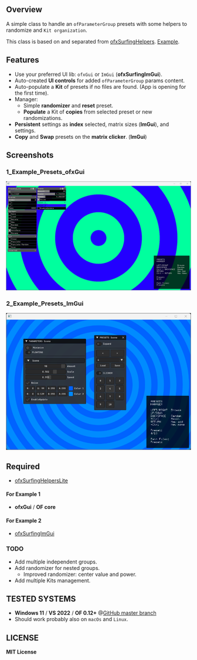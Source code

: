 ## Overview

A simple class to handle an `ofParameterGroup` presets with some helpers to randomize and `Kit organization`.  

This class is based on and separated from [ofxSurfingHelpers](https://github.com/moebiussurfing/ofxSurfingHelpers). [Example](https://github.com/moebiussurfing/ofxSurfingHelpers/tree/master/Examples/PresetsLite).  

## Features
- Use your preferred UI lib: `ofxGui` or `ImGui` (**ofxSurfingImGui**).
- Auto-created **UI controls** for added `ofParameterGroup` params content.
- Auto-populate a **Kit** of presets if no files are found. (App is opening for the first time).
- Manager:
  - Simple **randomizer** and **reset** preset.
  - **Populate** a Kit of **copies** from selected preset or new randomizations.
- **Persistent** settings as **index** selected, matrix sizes (**ImGui**), and settings.
- **Copy** and **Swap** presets on the **matrix clicker**. (**ImGui**)

## Screenshots
### 1_Example_Presets_ofxGui
![](1_Example_Presets_ofxGui/Capture.PNG)
### 2_Example_Presets_ImGui
![](2_Example_Presets_ImGui/Capture.PNG)

## Required
- [ofxSurfingHelpersLite](https://github.com/moebiussurfing/ofxSurfingHelpersLite)
#### For Example 1
- **ofxGui** / **OF core**
#### For Example 2
- [ofxSurfingImGui](https://github.com/moebiussurfing/ofxSurfingImGui/tree/develop)

### TODO
- Add multiple independent groups.
- Add randomizer for nested groups.
  - Improved randomizer: center value and power.
- Add multiple Kits management.

## TESTED SYSTEMS
* **Windows 11** / **VS 2022** / **OF 0.12+** @[GitHub master branch](https://github.com/openframeworks/openFrameworks)
* Should work probably also on `macOs` and `Linux`.

## LICENSE
**MIT License**
